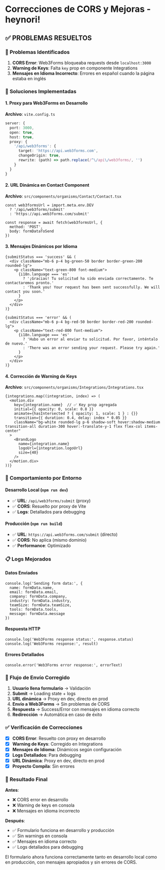 # Correcciones de CORS y Mejoras - heynori!

## ✅ **PROBLEMAS RESUELTOS**

### 🚨 **Problemas Identificados**

1. **CORS Error**: Web3Forms bloqueaba requests desde `localhost:3000`
2. **Warning de Keys**: Falta `key` prop en componente Integrations
3. **Mensajes en Idioma Incorrecto**: Errores en español cuando la página estaba en inglés

### 🔧 **Soluciones Implementadas**

#### **1. Proxy para Web3Forms en Desarrollo**
**Archivo**: `vite.config.ts`

```ts
server: {
  port: 3000,
  open: true,
  host: true,
  proxy: {
    '/api/web3forms': {
      target: 'https://api.web3forms.com',
      changeOrigin: true,
      rewrite: (path) => path.replace(/^\/api\/web3forms/, '')
    }
  }
}
```

#### **2. URL Dinámica en Contact Component**
**Archivo**: `src/components/organisms/Contact/Contact.tsx`

```tsx
const web3formsUrl = import.meta.env.DEV 
  ? '/api/web3forms/submit' 
  : 'https://api.web3forms.com/submit'

const response = await fetch(web3formsUrl, {
  method: 'POST',
  body: formDataToSend
})
```

#### **3. Mensajes Dinámicos por Idioma**
```tsx
{submitStatus === 'success' && (
  <div className="mb-6 p-4 bg-green-50 border border-green-200 rounded-lg">
    <p className="text-green-800 font-medium">
      {i18n.language === 'es' 
        ? '¡Gracias! Tu solicitud ha sido enviada correctamente. Te contactaremos pronto.'
        : 'Thank you! Your request has been sent successfully. We will contact you soon.'
      }
    </p>
  </div>
)}

{submitStatus === 'error' && (
  <div className="mb-6 p-4 bg-red-50 border border-red-200 rounded-lg">
    <p className="text-red-800 font-medium">
      {i18n.language === 'es'
        ? 'Hubo un error al enviar tu solicitud. Por favor, inténtalo de nuevo.'
        : 'There was an error sending your request. Please try again.'
      }
    </p>
  </div>
)}
```

#### **4. Corrección de Warning de Keys**
**Archivo**: `src/components/organisms/Integrations/Integrations.tsx`

```tsx
{integrations.map((integration, index) => (
  <motion.div
    key={integration.name}  // ✅ Key prop agregada
    initial={{ opacity: 0, scale: 0.8 }}
    animate={hasIntersected ? { opacity: 1, scale: 1 } : {}}
    transition={{ duration: 0.4, delay: index * 0.05 }}
    className="bg-white rounded-lg p-6 shadow-soft hover:shadow-medium transition-all duration-300 hover:-translate-y-1 flex flex-col items-center"
  >
    <BrandLogo
      name={integration.name}
      logoUrl={integration.logoUrl}
      size={40}
    />
  </motion.div>
))}
```

### 🎯 **Comportamiento por Entorno**

#### **Desarrollo Local (`npm run dev`)**
- ✅ **URL**: `/api/web3forms/submit` (proxy)
- ✅ **CORS**: Resuelto por proxy de Vite
- ✅ **Logs**: Detallados para debugging

#### **Producción (`npm run build`)**
- ✅ **URL**: `https://api.web3forms.com/submit` (directo)
- ✅ **CORS**: No aplica (mismo dominio)
- ✅ **Performance**: Optimizado

### 📋 **Logs Mejorados**

#### **Datos Enviados**
```tsx
console.log('Sending form data:', {
  name: formData.name,
  email: formData.email,
  company: formData.company,
  industry: formData.industry,
  teamSize: formData.teamSize,
  tools: formData.tools,
  message: formData.message
})
```

#### **Respuesta HTTP**
```tsx
console.log('Web3Forms response status:', response.status)
console.log('Web3Forms response:', result)
```

#### **Errores Detallados**
```tsx
console.error('Web3Forms error response:', errorText)
```

### 🔄 **Flujo de Envío Corregido**

1. **Usuario llena formulario** → Validación
2. **Submit** → Loading state + logs
3. **URL dinámica** → Proxy en dev, directo en prod
4. **Envío a Web3Forms** → Sin problemas de CORS
5. **Respuesta** → Success/Error con mensajes en idioma correcto
6. **Redirección** → Automática en caso de éxito

### ✅ **Verificación de Correcciones**

- [x] **CORS Error**: Resuelto con proxy en desarrollo
- [x] **Warning de Keys**: Corregido en Integrations
- [x] **Mensajes de Idioma**: Dinámicos según configuración
- [x] **Logs Detallados**: Para debugging
- [x] **URL Dinámica**: Proxy en dev, directo en prod
- [x] **Proyecto Compila**: Sin errores

### 🎯 **Resultado Final**

**Antes**: 
- ❌ CORS error en desarrollo
- ❌ Warning de keys en consola
- ❌ Mensajes en idioma incorrecto

**Después**:
- ✅ Formulario funciona en desarrollo y producción
- ✅ Sin warnings en consola
- ✅ Mensajes en idioma correcto
- ✅ Logs detallados para debugging

El formulario ahora funciona correctamente tanto en desarrollo local como en producción, con mensajes apropiados y sin errores de CORS. 